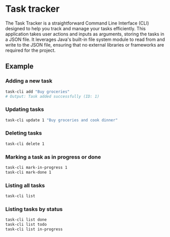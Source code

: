 
# Task tracker 

The Task Tracker is a straightforward Command Line Interface (CLI) designed to help you track and manage your tasks 
efficiently. This application takes user actions and inputs as arguments, storing the tasks in a JSON file. It leverages
Java's built-in file system module to read from and write to the JSON file, ensuring that no external libraries or 
frameworks are required for the project.

## Example

### Adding a new task

```Bash
task-cli add "Buy groceries"
# Output: Task added successfully (ID: 1)
```

### Updating tasks

```Bash
task-cli update 1 "Buy groceries and cook dinner"
```

### Deleting tasks

```Bash
task-cli delete 1
```

### Marking a task as in progress or done

```Bash
task-cli mark-in-progress 1
task-cli mark-done 1
```

### Listing all tasks

```Bash
task-cli list
```

### Listing tasks by status

```Bash
task-cli list done
task-cli list todo
task-cli list in-progress
```